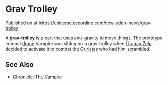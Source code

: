# Grav Trolley
Published on  at https://universe.eveonline.com/new-eden-news/grav-trolley

A **grav-trolley** is a cart that uses anti-gravity to move things. The prototype combat [drone](3o5QhCbx71nILKNnW9S7v1) Vampire was sitting on a grav-trolley when [Uragan Zelp](1EGr4d83ZVFXWR1jPsxaxw) decided to activate it to combat the [Guristas](55L861YhB1ZfaAST6ZbhdO) who had him scrambled.

See Also
--------
-   [Chronicle: The Vampire](3XdRJmawgI9TZxQDm8NVSI)
